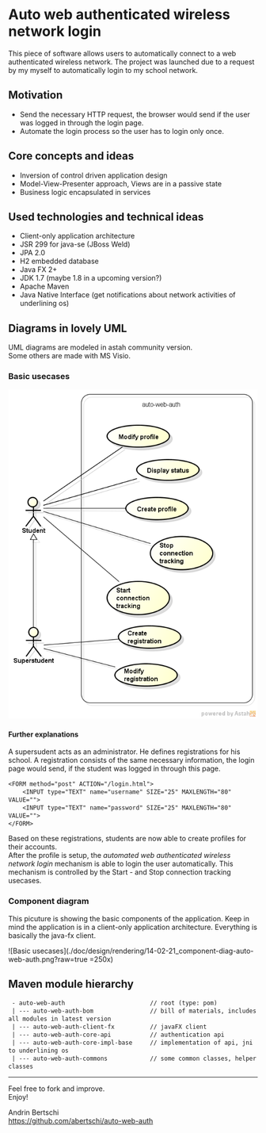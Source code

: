 Auto web authenticated wireless network login
=================================================

This piece of software allows users to automatically connect to a web authenticated wireless network. 
The project was launched due to a request by my myself to automatically login to my school network.

## Motivation
 - Send the necessary HTTP request, the browser would send if the user was logged in through the login page.
 - Automate the login process so the user has to login only once.

## Core concepts and ideas
 - Inversion of control driven application design
 - Model-View-Presenter approach, Views are in a passive state
 - Business logic encapsulated in services

## Used technologies and technical ideas
 - Client-only application architecture
 - JSR 299 for java-se (JBoss Weld)
 - JPA 2.0
 - H2 embedded database
 - Java FX 2+
 - JDK 1.7 (maybe 1.8 in a upcoming version?)
 - Apache Maven
 - Java Native Interface (get notifications about network activities of underlining os)
 
## Diagrams in lovely UML
UML diagrams are modeled in astah community version.  
Some others are made with MS Visio.

### Basic usecases
![Basic usecases](./doc/design/rendering/14-02-21_basic-usecases.png?raw=true)  

#### Further explanations
A supersudent acts as an administrator. He defines registrations for his school. A registration consists of the same necessary information, the login page would send, if the student was logged in through this page.

    <FORM method="post" ACTION="/login.html">  
    	<INPUT type="TEXT" name="username" SIZE="25" MAXLENGTH="80" VALUE="">  
    	<INPUT type="TEXT" name="password" SIZE="25" MAXLENGTH="80" VALUE="">  
    </FORM>

Based on these registrations, students are now able to create profiles for their accounts.  
After the profile is setup, the *automated web authenticated wireless network login* mechanism is able to login the user automatically. This mechanism is controlled by the Start - and Stop connection tracking usecases.

### Component diagram
This picuture is showing the basic components of the application. Keep in mind the application is in a client-only application architecture. Everything is basically the java-fx client.

![Basic usecases](./doc/design/rendering/14-02-21_component-diag-auto-web-auth.png?raw=true =250x)

## Maven module hierarchy

     - auto-web-auth                        // root (type: pom)
     | --- auto-web-auth-bom                // bill of materials, includes all modules in latest version
     | --- auto-web-auth-client-fx          // javaFX client
     | --- auto-web-auth-core-api           // authentication api
     | --- auto-web-auth-core-impl-base     // implementation of api, jni to underlining os
     | --- auto-web-auth-commons            // some common classes, helper classes



----------

Feel free to fork and improve.  
Enjoy!  

Andrin Bertschi  
https://github.com/abertschi/auto-web-auth
